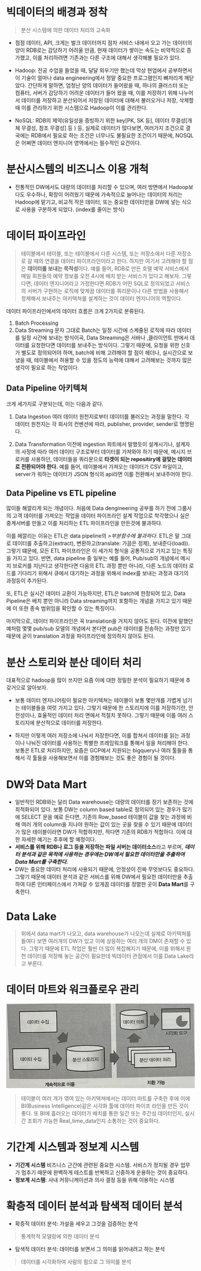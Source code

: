 # 빅데이터의 배경과 정착
> 분산 시스템에 의한 데이터 처리의 고속화

* 점점 데이터, API, 크게는 벌크 데이터까지 점차 서비스 내에서 오고 가는 데이터의 양이 RDB로는 감당하기 어려울 만큼, 현재 데이터가 쌓이는 속도는 비약적으로 증가했고, 이를 처리하려면 기존과는 다른 구조에 대해서 생각해볼 필요가 있다.

* Hadoop: 전공 수업을 들었을 때, 달달 외우기만 했는데 막상 현업에서 공부하면서 이 기술이 얼마나 data engineering에서 정말 중요한 프로그램인지 뼈저리게 깨닫았다. 간단하게 말하면, 엄청난 양의 데이터가 들어왔을 때, 하나의 클러스터 또는 컴퓨터, 서버가 감당하기 어려운 데이터가 들어 왔을 때, 이를 저장하기 위해 나누어서 데이터를 저장하고 분산되어서 저장된 데이터에 대해서 불러오거나 저장, 삭제할 때 이를 관리하기 위한 시스템으로 Hadoop이 이를 관리한다.

* NoSQL: RDB의 제약(유일성을 증빙하기 위한 key[PK, SK 등], 데이터 무결성[개체 무결성, 참조 무결성] 등 ) 등, 실제로 데이터가 많다보면, 여러가지 조건으로 결국에는 RDB에서 필요로 하는 조건은 너무나도 불필요한 조건이기 때문에, NOSQL은 어쩌면 데이터 엔지니어 영역에서는 필수적인 요건이다.

# 분산시스템의 비즈니스 이용 개척
* 전통적인 DW에서도 대량의 데이터를 처리할 수 있으며, 여러 방면에서 Hadoop보다도 우수하나, 확장이 어려웠기 때문에 가속적으로 늘어나는 데이터의 처리는 Hadoop에 맡기고, 비교적 작은 데이터, 또는 중요한 데이터만을 DW에 넣는 식으로 사용을 구분하게 되었다. (index를 줄이는 방식)

# 데이터 파이프라인 
> 테이블에서 테이블, 또는 테이블에서 다른 시스템, 또는 저장소에서 다른 저장소로 갈 때의 연결을 데이터 파이프라인이라고 한다. 하지만 여기서 고려해야 할 점은 <b>데이터를 보내는 목적성</b>이다. 예를 들어, RDB로 만든 호텔 예약 서비스에서 매일 회원들의 예약 정보를 오전 4시에 배치 받는 서비스가 있다고 해보자. 그렇다면, 데이터 엔지니어라고 가정한다면 RDB가 어떤 SQL로 정의되었고 서비스의 서버가 구현하는 로직에 맞게끔 데이터를 쿼리문이나 다른 방법을 사용해서 정제해서 보내주는 아키텍쳐를 설계하는 것이 데이터 엔지니어의 역할이다.

데이터 파이프라인에서의 데이터 흐름은 크게 2가지로 분류된다.
1. Batch Processing
2. Data Streaming
문자 그대로 Batch는 일정 시간에 스케줄된 로직에 따라 데이터를 일정 시간에 보내는 방식이곡, Data Streaming은 서바나 ,클라이언트 딴에서 데이터를 요청한다면 데이터를 보내주는 방식이다. 그렇기 때문에, 요청을 위한 신호가 별도로 정의되어야 하며, batch에 비해 고려해야 할 점이 헤더나, 실시간으로 보냈을 때, 테이블에서 허용할 수 있을 정도의 능력에 대해서 고려해보는 것까지 많은 생각이 필요로 하는 작업이다.

## Data Pipeline 아키텍쳐
크게 세가지로 구분되는데, 이는 다음과 같다.
1. Data Ingestion
여러 데이터 원천지로부터 데이터를 불러오는 과정을 말한다. 각 데이터 원천지는 각 회사의 컨벤션에 따라, publisher, provider, sender로 명명된다. 

2. Data Transformation
이전에 ingestion 파트에서 말했듯이 설계시기나, 설계자의 사정에 따라 여러 데이터 구조로부터 데이터를 가져와야 하기 때문에, 메시지 브로커를 사용하던, 데이터들을 쿼리문으로 <b>타겟이 되는 repositiry에 걸맞는 데이터로 전환되어야 한다.</b> 예를 들어, 테이블에서 가져오는 데이터가 CSV 파일이고, server가 워하는 데이터가 JSON 형식의 api라면 이를 전환해서 보내주어야 한다.


## Data Pipeline vs ETL pipeline
많이들 해깔리게 되는 개념이다. 처음에 Data dengineering 공부를 하기 전에 그룹사의 고객 데이터를 가져오는 작업을 데이터 파이프라인 설계 작업으로 착각했으나 실은 중계서버를 만들고 이를 처리하는 ETL 파이프라인을 만든것에 불과하다.

이를 헤깔리는 이유는 ETL은 data pipeline의 <i>>부분함수에 불과하다</i>. ETL은 말 그대로 데이터를 추출하고(extract), 변환하고(translate: 가끔은 정제), 보내준다(load)). 그렇기 떄문에, 모든 ETL 파이프라인은 이 세가지 형식을 공통적으로 가지고 있는 특징을 가지고 있다. 반면, data pipeline 중 일부는 예를 들어, Pub/sub의 개념에서 메시지 브로커를 지난다고 생각한다면 다음의 ETL 과정 뿐만 아니라, 다른 노드의 데이터 로드를 기다리기 위해서 큐에서 대기하는 과정을 위해서 index를 보내는 과정과 대기의 과정등이 추가된다.

또, ETL은 실시간 데이터 교환이 가능하지만, ETL은 batch에 한정되어 있고, Data Pipeline은 배치 뿐만 아니라 Data streaming까지 포함하는 개념을 가지고 있기 때문에 이 또한 종속 범위임을 확인할 수 있는 특징이다.

마지막으로, 데이터 파이프라인은 꼭 translation을 거치지 않아도 된다. 이전에 말했던 예처럼 몇몇 pub/sub 모델의 개념에서 본다면 pub은 데이터를 전송하는 과정만 있기 때문에 굳이 translation 과정을 파이프라인에 정의하지 않아도 된다.

# 분산 스토리와 분산 데이터 처리
대표적으로 hadoop을 많이 쓰지만 요즘 이에 대한 정밀한 분석이 필요하기 때문에 추갖거으로 알아보자. 

* 보통 데이터 엔지니어링이 필요한 아키텍쳐는 테이블이 보통 몇만개를  가볍게 넘기는 테이블들을 여럿 가지고 있다. 그렇기 때문에 한 스토리지에 이를 저장하기란, 안전성이나, 효율적인 데이터 처리 면에서 적절치 못하다. 그렇기 때문에 이를 여러 스토리지에 분산적으로 데이터를 저장한다.

* 하지만 이렇게 여러 저장소에 나눠서 저장한다면, 이를 합쳐서 데이터를 읽는 과정이나 나눠진 데이터를 사용하는 특별한 프레임워크를 통해서 일을 처리해야 한다. 보통은 ETL로 처리하지만, 요즘은 GCP에서 지원되는 bigquery나 여러 툴들을 통해서 각 툴들을 사용해보면서 이를 경험해보는 것도 좋은 경험이 될 것이다. 

# DW와 Data Mart
* 일반적인 RDB와는 달리 Data warehouse는 대량의 데이터를 장기 보존하는 것에 최적화되어 있다. 보통 DW는 column based table로 정의되어 있는 경우가 많기에 SELECT 문을 예로 든다면, 기존의 Row_based 테이블이 값을 찾는 과정에 비해 여러 개의 column을 지나야 원하는 값이 있는 곳을 찾을 수 있기 때문에 데이터가 많은 테이블이라면 DW가 적합하지만, 적다면 기존의 RDB가 적합하다. 이에 대한 자세한 예기는 추후에 할 예정이다.
* <b>서비스를 위해 RDB나 로그 등을 저장하는 파일 서버는 데이터소스</b>라고 부르며, <b><i>데이터 분석과 같은 목적에 사용하는 경우에는 DW에서 필요한 데이터만을 추출하여 Data Mart를 구축한다.</i></b>
* DW는 중요한 데이터 처리에 사용되기 때문에, 안정성이 진짜 무엇보다도 중요하다. 그렇기 때문에 데이터 분석과 같은 서비스를 위해 DW에서 필요한 데이터만을 추출하여 다른 인터페이스에서 가져갈 수 있게끔 데이터를 정렬한 곳이 <b>Data Mart</b>를 구축한다.


# Data Lake
> 위에서 data mart가 나오고, data warehouse가 나오는데 실제로 아키텍쳐를 들여다 보면 여러개의 DW가 있고 이에 상응하는 여러 개의 DM이 존재할 수 있다. 그렇기 때문에 ETL 작업은 훨씬 더 많이 복잡해지기 때문에, 이를 위해서 원천 데이터를 저장해 놓는 공간이 필요한데 빅데이터 관점에서 이를 Data Lake라고 부른다.

# 데이터 마트와 워크플로우 관리
![Alt text](image.png)
> 테이블이 여러 개가 엮여 있는 아키텍쳐에서는 데이터 마트를 구축한 후에 이에  BI(Business Intelligence)같은 시각화 툴에 데이터 파이프 라인을 만든 것이 좋다. 또 BI에 흘러오는 데이터가 배치를 통한 일간 또는 주간성 데이터인지, 실시간 조회가 가능한 Real_time_data인지 소통하는 것이 중요하다.

# 기간계 시스템과 정보계 시스템
* <b>기간계 시스템</b> 비즈니스 근간에 관련된 중요한 시스템. 서비스가 정지될 경우 업무가 멈추기 때문에 완벽하게 테스트를 반복하고 신중하게 운용하는 것이 중요하다. 
* <b>정보계 시스템</b>: 사내 커뮤니케이션과 의사 결정 등을 위해 이용하는 시스템

# 확층적 데이터 분석과 탐색적 데이터 분석
* 확증적 데이터 분석: 가설을 세우고 그것을 검증하는 분석
> 통계학적 모델링에 의한 데이터 분석
* 탐색적 데이터 분석: 데이터를 보면서 그 의미를 읽어내려고 하는 분석
> 데이터를 시각화하여 사람의 힘으로 그 의미를 분석 
